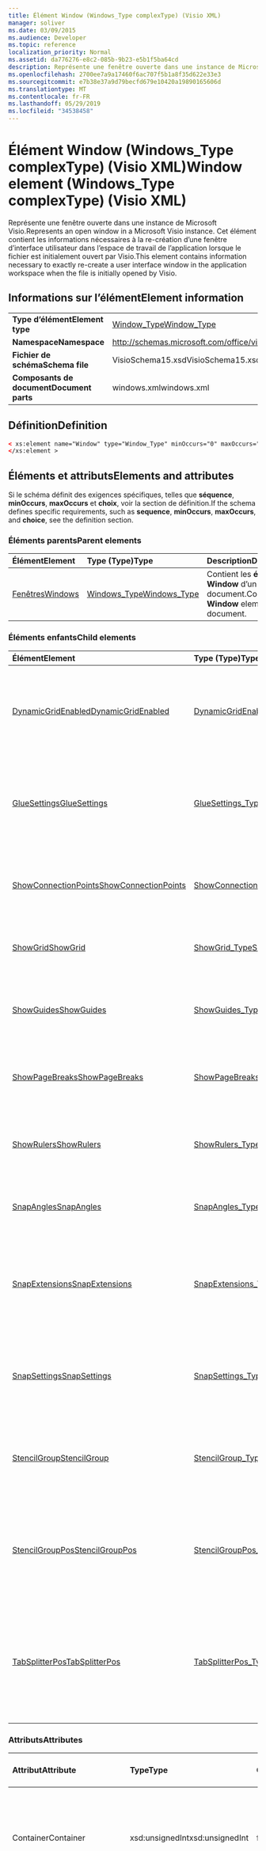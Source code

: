 ```yaml
---
title: Élément Window (Windows_Type complexType) (Visio XML)
manager: soliver
ms.date: 03/09/2015
ms.audience: Developer
ms.topic: reference
localization_priority: Normal
ms.assetid: da776276-e8c2-085b-9b23-e5b1f5ba64cd
description: Représente une fenêtre ouverte dans une instance de Microsoft Visio. Cet élément contient les informations nécessaires à la re-création d’une fenêtre d’interface utilisateur dans l’espace de travail de l’application lorsque le fichier est initialement ouvert par Visio.
ms.openlocfilehash: 2700ee7a9a17460f6ac707f5b1a8f35d622e33e3
ms.sourcegitcommit: e7b38e37a9d79becfd679e10420a19890165606d
ms.translationtype: MT
ms.contentlocale: fr-FR
ms.lasthandoff: 05/29/2019
ms.locfileid: "34538458"
---
```

# <a name="window-element-windows_type-complextype-visio-xml"></a><span data-ttu-id="cf895-104">Élément Window (Windows_Type complexType) (Visio XML)</span><span class="sxs-lookup"><span data-stu-id="cf895-104">Window element (Windows_Type complexType) (Visio XML)</span></span>

<span data-ttu-id="cf895-105">Représente une fenêtre ouverte dans une instance de Microsoft Visio.</span><span class="sxs-lookup"><span data-stu-id="cf895-105">Represents an open window in a Microsoft Visio instance.</span></span> <span data-ttu-id="cf895-106">Cet élément contient les informations nécessaires à la re-création d’une fenêtre d’interface utilisateur dans l’espace de travail de l’application lorsque le fichier est initialement ouvert par Visio.</span><span class="sxs-lookup"><span data-stu-id="cf895-106">This element contains information necessary to exactly re-create a user interface window in the application workspace when the file is initially opened by Visio.</span></span>
  
## <a name="element-information"></a><span data-ttu-id="cf895-107">Informations sur l’élément</span><span class="sxs-lookup"><span data-stu-id="cf895-107">Element information</span></span>

|||
|:-----|:-----|
|<span data-ttu-id="cf895-108">**Type d’élément**</span><span class="sxs-lookup"><span data-stu-id="cf895-108">**Element type**</span></span> <br/> |[<span data-ttu-id="cf895-109">Window_Type</span><span class="sxs-lookup"><span data-stu-id="cf895-109">Window_Type</span></span>](window_type-complextypevisio-xml.md) <br/> |
|<span data-ttu-id="cf895-110">**Namespace**</span><span class="sxs-lookup"><span data-stu-id="cf895-110">**Namespace**</span></span> <br/> |http://schemas.microsoft.com/office/visio/2012/main  <br/> |
|<span data-ttu-id="cf895-111">**Fichier de schéma**</span><span class="sxs-lookup"><span data-stu-id="cf895-111">**Schema file**</span></span> <br/> |<span data-ttu-id="cf895-112">VisioSchema15.xsd</span><span class="sxs-lookup"><span data-stu-id="cf895-112">VisioSchema15.xsd</span></span>  <br/> |
|<span data-ttu-id="cf895-113">**Composants de document**</span><span class="sxs-lookup"><span data-stu-id="cf895-113">**Document parts**</span></span> <br/> |<span data-ttu-id="cf895-114">windows.xml</span><span class="sxs-lookup"><span data-stu-id="cf895-114">windows.xml</span></span>  <br/> |
   
## <a name="definition"></a><span data-ttu-id="cf895-115">Définition</span><span class="sxs-lookup"><span data-stu-id="cf895-115">Definition</span></span>

```XML
< xs:element name="Window" type="Window_Type" minOccurs="0" maxOccurs="unbounded" >
</xs:element >
```

## <a name="elements-and-attributes"></a><span data-ttu-id="cf895-116">Éléments et attributs</span><span class="sxs-lookup"><span data-stu-id="cf895-116">Elements and attributes</span></span>

<span data-ttu-id="cf895-117">Si le schéma définit des exigences spécifiques, telles que **séquence**, **minOccurs**, **maxOccurs** et **choix**, voir la section de définition.</span><span class="sxs-lookup"><span data-stu-id="cf895-117">If the schema defines specific requirements, such as **sequence**, **minOccurs**, **maxOccurs**, and **choice**, see the definition section.</span></span> 
  
### <a name="parent-elements"></a><span data-ttu-id="cf895-118">Éléments parents</span><span class="sxs-lookup"><span data-stu-id="cf895-118">Parent elements</span></span>

|<span data-ttu-id="cf895-119">**Élément**</span><span class="sxs-lookup"><span data-stu-id="cf895-119">**Element**</span></span>|<span data-ttu-id="cf895-120">**Type (Type)**</span><span class="sxs-lookup"><span data-stu-id="cf895-120">**Type**</span></span>|<span data-ttu-id="cf895-121">**Description**</span><span class="sxs-lookup"><span data-stu-id="cf895-121">**Description**</span></span>|
|:-----|:-----|:-----|
|[<span data-ttu-id="cf895-122">Fenêtres</span><span class="sxs-lookup"><span data-stu-id="cf895-122">Windows</span></span>](windows-elementvisio-xml.md) <br/> |[<span data-ttu-id="cf895-123">Windows_Type</span><span class="sxs-lookup"><span data-stu-id="cf895-123">Windows_Type</span></span>](windows_type-complextypevisio-xml.md) <br/> |<span data-ttu-id="cf895-124">Contient les **éléments Window** d’un document.</span><span class="sxs-lookup"><span data-stu-id="cf895-124">Contains the **Window** elements for a document.</span></span>  <br/> |
   
### <a name="child-elements"></a><span data-ttu-id="cf895-125">Éléments enfants</span><span class="sxs-lookup"><span data-stu-id="cf895-125">Child elements</span></span>

|<span data-ttu-id="cf895-126">**Élément**</span><span class="sxs-lookup"><span data-stu-id="cf895-126">**Element**</span></span>|<span data-ttu-id="cf895-127">**Type (Type)**</span><span class="sxs-lookup"><span data-stu-id="cf895-127">**Type**</span></span>|<span data-ttu-id="cf895-128">**Description**</span><span class="sxs-lookup"><span data-stu-id="cf895-128">**Description**</span></span>|
|:-----|:-----|:-----|
|[<span data-ttu-id="cf895-129">DynamicGridEnabled</span><span class="sxs-lookup"><span data-stu-id="cf895-129">DynamicGridEnabled</span></span>](dynamicgridenabled-element-window_type-complextypevisio-xml.md) <br/> |[<span data-ttu-id="cf895-130">DynamicGridEnabled_Type</span><span class="sxs-lookup"><span data-stu-id="cf895-130">DynamicGridEnabled_Type</span></span>](dynamicgridenabled_type-complextypevisio-xml.md) <br/> |<span data-ttu-id="cf895-131">Spécifie si la fonctionnalité de grille dynamique est activée pour un document ou une fenêtre.</span><span class="sxs-lookup"><span data-stu-id="cf895-131">Specifies whether the dynamic grid feature is enabled for a document or window.</span></span>  <br/> |
|[<span data-ttu-id="cf895-132">GlueSettings</span><span class="sxs-lookup"><span data-stu-id="cf895-132">GlueSettings</span></span>](gluesettings-element-window_type-complextypevisio-xml.md) <br/> |[<span data-ttu-id="cf895-133">GlueSettings_Type</span><span class="sxs-lookup"><span data-stu-id="cf895-133">GlueSettings_Type</span></span>](gluesettings_type-complextypevisio-xml.md) <br/> |<span data-ttu-id="cf895-134">Spécifie les objets sur qui les formes collent lorsque le collage est activé dans le document.</span><span class="sxs-lookup"><span data-stu-id="cf895-134">Specifies the objects that shapes glue to when glue is enabled in the document.</span></span>  <br/> |
|[<span data-ttu-id="cf895-135">ShowConnectionPoints</span><span class="sxs-lookup"><span data-stu-id="cf895-135">ShowConnectionPoints</span></span>](showconnectionpoints-element-window_type-complextypevisio-xml.md) <br/> |[<span data-ttu-id="cf895-136">ShowConnectionPoints_Type</span><span class="sxs-lookup"><span data-stu-id="cf895-136">ShowConnectionPoints_Type</span></span>](showconnectionpoints_type-complextypevisio-xml.md) <br/> |<span data-ttu-id="cf895-137">Spécifie si les points de connexion sont affichés dans une fenêtre.</span><span class="sxs-lookup"><span data-stu-id="cf895-137">Specifies whether connection points are shown in a window.</span></span>  <br/> |
|[<span data-ttu-id="cf895-138">ShowGrid</span><span class="sxs-lookup"><span data-stu-id="cf895-138">ShowGrid</span></span>](showgrid-element-window_type-complextypevisio-xml.md) <br/> |[<span data-ttu-id="cf895-139">ShowGrid_Type</span><span class="sxs-lookup"><span data-stu-id="cf895-139">ShowGrid_Type</span></span>](showgrid_type-complextypevisio-xml.md) <br/> |<span data-ttu-id="cf895-140">Spécifie si une grille est affichée dans la fenêtre de dessin.</span><span class="sxs-lookup"><span data-stu-id="cf895-140">Specifies whether a grid is shown in the drawing window.</span></span>  <br/> |
|[<span data-ttu-id="cf895-141">ShowGuides</span><span class="sxs-lookup"><span data-stu-id="cf895-141">ShowGuides</span></span>](showguides-element-window_type-complextypevisio-xml.md) <br/> |[<span data-ttu-id="cf895-142">ShowGuides_Type</span><span class="sxs-lookup"><span data-stu-id="cf895-142">ShowGuides_Type</span></span>](showguides_type-complextypevisio-xml.md) <br/> |<span data-ttu-id="cf895-143">Spécifie si les repères sont affichés dans la fenêtre de dessin.</span><span class="sxs-lookup"><span data-stu-id="cf895-143">Specifies whether guides are shown in the drawing window.</span></span>  <br/> |
|[<span data-ttu-id="cf895-144">ShowPageBreaks</span><span class="sxs-lookup"><span data-stu-id="cf895-144">ShowPageBreaks</span></span>](showpagebreaks-element-window_type-complextypevisio-xml.md) <br/> |[<span data-ttu-id="cf895-145">ShowPageBreaks_Type</span><span class="sxs-lookup"><span data-stu-id="cf895-145">ShowPageBreaks_Type</span></span>](showpagebreaks_type-complextypevisio-xml.md) <br/> |<span data-ttu-id="cf895-146">Spécifie si les coupures de page sont affichées dans une fenêtre.</span><span class="sxs-lookup"><span data-stu-id="cf895-146">Specifies whether page breaks are shown in a window.</span></span>  <br/> |
|[<span data-ttu-id="cf895-147">ShowRulers</span><span class="sxs-lookup"><span data-stu-id="cf895-147">ShowRulers</span></span>](showrulers-element-window_type-complextypevisio-xml.md) <br/> |[<span data-ttu-id="cf895-148">ShowRulers_Type</span><span class="sxs-lookup"><span data-stu-id="cf895-148">ShowRulers_Type</span></span>](showrulers_type-complextypevisio-xml.md) <br/> |<span data-ttu-id="cf895-149">Spécifie si les règles sont affichées dans la fenêtre de dessin.</span><span class="sxs-lookup"><span data-stu-id="cf895-149">Specifies whether rulers are shown in the drawing window.</span></span>  <br/> |
|[<span data-ttu-id="cf895-150">SnapAngles</span><span class="sxs-lookup"><span data-stu-id="cf895-150">SnapAngles</span></span>](snapangles-element-window_type-complextypevisio-xml.md) <br/> |[<span data-ttu-id="cf895-151">SnapAngles_Type</span><span class="sxs-lookup"><span data-stu-id="cf895-151">SnapAngles_Type</span></span>](snapangles_type-complextypevisio-xml.md) <br/> |<span data-ttu-id="cf895-152">Contient une collection **d’éléments SnapAngle.**</span><span class="sxs-lookup"><span data-stu-id="cf895-152">Contains a collection of **SnapAngle** elements.</span></span>  <br/> |
|[<span data-ttu-id="cf895-153">SnapExtensions</span><span class="sxs-lookup"><span data-stu-id="cf895-153">SnapExtensions</span></span>](snapextensions-element-window_type-complextypevisio-xml.md) <br/> |[<span data-ttu-id="cf895-154">SnapExtensions_Type</span><span class="sxs-lookup"><span data-stu-id="cf895-154">SnapExtensions_Type</span></span>](snapextensions_type-complextypevisio-xml.md) <br/> |<span data-ttu-id="cf895-155">Spécifie si un paramètre d’extension d’snap spécifique est activé ou désactivé pour la fenêtre active.</span><span class="sxs-lookup"><span data-stu-id="cf895-155">Specifies whether a specific snap extension setting is enabled or disabled for the active window.</span></span>  <br/> |
|[<span data-ttu-id="cf895-156">SnapSettings</span><span class="sxs-lookup"><span data-stu-id="cf895-156">SnapSettings</span></span>](snapsettings-element-window_type-complextypevisio-xml.md) <br/> |[<span data-ttu-id="cf895-157">SnapSettings_Type</span><span class="sxs-lookup"><span data-stu-id="cf895-157">SnapSettings_Type</span></span>](snapsettings_type-complextypevisio-xml.md) <br/> |<span data-ttu-id="cf895-158">Spécifie les objets sur qui les formes s’ancrent lorsque l’a snap est actif dans la fenêtre.</span><span class="sxs-lookup"><span data-stu-id="cf895-158">Specifies the objects that shapes snap to when snap is active in the window.</span></span>  <br/> |
|[<span data-ttu-id="cf895-159">StencilGroup</span><span class="sxs-lookup"><span data-stu-id="cf895-159">StencilGroup</span></span>](stencilgroup-element-window_type-complextypevisio-xml.md) <br/> |[<span data-ttu-id="cf895-160">StencilGroup_Type</span><span class="sxs-lookup"><span data-stu-id="cf895-160">StencilGroup_Type</span></span>](stencilgroup_type-complextypevisio-xml.md) <br/> |<span data-ttu-id="cf895-161">Spécifie le groupe de fenêtres de gabarit fusionnées dont la fenêtre est membre.</span><span class="sxs-lookup"><span data-stu-id="cf895-161">Specifies the group of merged stencil windows of which the window is a member.</span></span>  <br/> |
|[<span data-ttu-id="cf895-162">StencilGroupPos</span><span class="sxs-lookup"><span data-stu-id="cf895-162">StencilGroupPos</span></span>](stencilgrouppos-element-window_type-complextypevisio-xml.md) <br/> |[<span data-ttu-id="cf895-163">StencilGroupPos_Type</span><span class="sxs-lookup"><span data-stu-id="cf895-163">StencilGroupPos_Type</span></span>](stencilgrouppos_type-complextypevisio-xml.md) <br/> |<span data-ttu-id="cf895-164">Contient un nombre integer qui spécifie la position relative d’un gabarit au sein d’un groupe dans une fenêtre.</span><span class="sxs-lookup"><span data-stu-id="cf895-164">Contains an integer that specifies the relative position of a stencil within a group in a window.</span></span>  <br/> |
|[<span data-ttu-id="cf895-165">TabSplitterPos</span><span class="sxs-lookup"><span data-stu-id="cf895-165">TabSplitterPos</span></span>](tabsplitterpos-element-window_type-complextypevisio-xml.md) <br/> |[<span data-ttu-id="cf895-166">TabSplitterPos_Type</span><span class="sxs-lookup"><span data-stu-id="cf895-166">TabSplitterPos_Type</span></span>](tabsplitterpos_type-complextypevisio-xml.md) <br/> |<span data-ttu-id="cf895-167">Spécifie la largeur du contrôle d’onglet de page d’une fenêtre de dessin (en tant que fraction de la largeur totale de la fenêtre de dessin).</span><span class="sxs-lookup"><span data-stu-id="cf895-167">Specifies the width of the page tab control of a drawing window (as a fraction of the total width of the drawing window).</span></span>  <br/> |
   
### <a name="attributes"></a><span data-ttu-id="cf895-168">Attributs</span><span class="sxs-lookup"><span data-stu-id="cf895-168">Attributes</span></span>

|<span data-ttu-id="cf895-169">**Attribut**</span><span class="sxs-lookup"><span data-stu-id="cf895-169">**Attribute**</span></span>|<span data-ttu-id="cf895-170">**Type**</span><span class="sxs-lookup"><span data-stu-id="cf895-170">**Type**</span></span>|<span data-ttu-id="cf895-171">**Obligatoire**</span><span class="sxs-lookup"><span data-stu-id="cf895-171">**Required**</span></span>|<span data-ttu-id="cf895-172">**Description**</span><span class="sxs-lookup"><span data-stu-id="cf895-172">**Description**</span></span>|<span data-ttu-id="cf895-173">**Valeurs possibles**</span><span class="sxs-lookup"><span data-stu-id="cf895-173">**Possible values**</span></span>|
|:-----|:-----|:-----|:-----|:-----|
|<span data-ttu-id="cf895-174">Container</span><span class="sxs-lookup"><span data-stu-id="cf895-174">Container</span></span>  <br/> |<span data-ttu-id="cf895-175">xsd:unsignedInt</span><span class="sxs-lookup"><span data-stu-id="cf895-175">xsd:unsignedInt</span></span>  <br/> |<span data-ttu-id="cf895-176">facultatif</span><span class="sxs-lookup"><span data-stu-id="cf895-176">optional</span></span>  <br/> |<span data-ttu-id="cf895-177">ID du conteneur : Page, Feuille ou Maître.</span><span class="sxs-lookup"><span data-stu-id="cf895-177">ID of container: Page, Sheet, or Master.</span></span> <span data-ttu-id="cf895-178">Pertinent et nécessaire uniquement si **ContainerType** est spécifié.</span><span class="sxs-lookup"><span data-stu-id="cf895-178">Only relevant and necessary if **ContainerType** is specified.</span></span>  <br/> |<span data-ttu-id="cf895-179">Valeurs du type xsd:unsignedInt.</span><span class="sxs-lookup"><span data-stu-id="cf895-179">Values of the xsd:unsignedInt type.</span></span>  <br/> |
|<span data-ttu-id="cf895-180">ContainerType</span><span class="sxs-lookup"><span data-stu-id="cf895-180">ContainerType</span></span>  <br/> |<span data-ttu-id="cf895-181">xsd:token</span><span class="sxs-lookup"><span data-stu-id="cf895-181">xsd:token</span></span>  <br/> |<span data-ttu-id="cf895-182">facultatif</span><span class="sxs-lookup"><span data-stu-id="cf895-182">optional</span></span>  <br/> |<span data-ttu-id="cf895-183">Peut être l’une des valeurs suivantes : Document, Page ou Master.</span><span class="sxs-lookup"><span data-stu-id="cf895-183">May be one of the following values: Document, Page, or Master.</span></span> <span data-ttu-id="cf895-184">Pertinent uniquement **lorsque WindowType** est spécifié en tant que Dessin ou Feuille.</span><span class="sxs-lookup"><span data-stu-id="cf895-184">Only relevant when **WindowType** is specified as Drawing or Sheet.</span></span>  <br/> |<span data-ttu-id="cf895-185">Valeurs du type xsd:token.</span><span class="sxs-lookup"><span data-stu-id="cf895-185">Values of the xsd:token type.</span></span>  <br/> |
|<span data-ttu-id="cf895-186">Document</span><span class="sxs-lookup"><span data-stu-id="cf895-186">Document</span></span>  <br/> |<span data-ttu-id="cf895-187">xsd:string</span><span class="sxs-lookup"><span data-stu-id="cf895-187">xsd:string</span></span>  <br/> |<span data-ttu-id="cf895-188">facultatif</span><span class="sxs-lookup"><span data-stu-id="cf895-188">optional</span></span>  <br/> |<span data-ttu-id="cf895-189">Chemin d’accès au fichier du document affiché dans cette fenêtre.</span><span class="sxs-lookup"><span data-stu-id="cf895-189">File path of the document displayed in this window.</span></span>  <br/> |<span data-ttu-id="cf895-190">Valeurs du type xsd:string.</span><span class="sxs-lookup"><span data-stu-id="cf895-190">Values of the xsd:string type.</span></span>  <br/> |
|<span data-ttu-id="cf895-191">ID</span><span class="sxs-lookup"><span data-stu-id="cf895-191">ID</span></span>  <br/> |<span data-ttu-id="cf895-192">xsd:unsignedInt</span><span class="sxs-lookup"><span data-stu-id="cf895-192">xsd:unsignedInt</span></span>  <br/> |<span data-ttu-id="cf895-193">obligatoire</span><span class="sxs-lookup"><span data-stu-id="cf895-193">required</span></span>  <br/> |<span data-ttu-id="cf895-194">ID unique de l’élément au sein de son élément parent.</span><span class="sxs-lookup"><span data-stu-id="cf895-194">The unique ID of the element within its parent element.</span></span>  <br/> |<span data-ttu-id="cf895-195">Valeurs du type xsd:unsignedInt.</span><span class="sxs-lookup"><span data-stu-id="cf895-195">Values of the xsd:unsignedInt type.</span></span>  <br/> |
|<span data-ttu-id="cf895-196">Master</span><span class="sxs-lookup"><span data-stu-id="cf895-196">Master</span></span>  <br/> |<span data-ttu-id="cf895-197">xsd:unsignedInt</span><span class="sxs-lookup"><span data-stu-id="cf895-197">xsd:unsignedInt</span></span>  <br/> |<span data-ttu-id="cf895-198">facultatif</span><span class="sxs-lookup"><span data-stu-id="cf895-198">optional</span></span>  <br/> |<span data-ttu-id="cf895-199">ID maître si cette fenêtre affiche une master.</span><span class="sxs-lookup"><span data-stu-id="cf895-199">Master ID if this window is displaying a master.</span></span>  <br/> |<span data-ttu-id="cf895-200">Valeurs du type xsd:unsignedInt.</span><span class="sxs-lookup"><span data-stu-id="cf895-200">Values of the xsd:unsignedInt type.</span></span>  <br/> |
|<span data-ttu-id="cf895-201">Page</span><span class="sxs-lookup"><span data-stu-id="cf895-201">Page</span></span>  <br/> |<span data-ttu-id="cf895-202">xsd:unsignedInt</span><span class="sxs-lookup"><span data-stu-id="cf895-202">xsd:unsignedInt</span></span>  <br/> |<span data-ttu-id="cf895-203">facultatif</span><span class="sxs-lookup"><span data-stu-id="cf895-203">optional</span></span>  <br/> |<span data-ttu-id="cf895-204">ID de page si cette fenêtre affiche une page.</span><span class="sxs-lookup"><span data-stu-id="cf895-204">Page ID if this window is displaying a page.</span></span> <span data-ttu-id="cf895-205">Pertinent uniquement **lorsque WindowType** est spécifié en tant que Drawing et **ContainerType** est spécifié en tant que Page.</span><span class="sxs-lookup"><span data-stu-id="cf895-205">Relevant only when **WindowType** is specified as Drawing and **ContainerType** is specified as Page.</span></span>  <br/> |<span data-ttu-id="cf895-206">Valeurs du type xsd:unsignedInt.</span><span class="sxs-lookup"><span data-stu-id="cf895-206">Values of the xsd:unsignedInt type.</span></span>  <br/> |
|<span data-ttu-id="cf895-207">ParentWindow</span><span class="sxs-lookup"><span data-stu-id="cf895-207">ParentWindow</span></span>  <br/> |<span data-ttu-id="cf895-208">xsd:unsignedInt</span><span class="sxs-lookup"><span data-stu-id="cf895-208">xsd:unsignedInt</span></span>  <br/> |<span data-ttu-id="cf895-209">facultatif</span><span class="sxs-lookup"><span data-stu-id="cf895-209">optional</span></span>  <br/> |<span data-ttu-id="cf895-210">ID de la fenêtre dans laquelle se trouve cette fenêtre de gabarit.</span><span class="sxs-lookup"><span data-stu-id="cf895-210">ID of window in which this stencil window is contained.</span></span> <span data-ttu-id="cf895-211">Pertinent uniquement **lorsque WindowType** est spécifié en tant que Gabarit.</span><span class="sxs-lookup"><span data-stu-id="cf895-211">Relevant only when **WindowType** is specified as Stencil.</span></span>  <br/> |<span data-ttu-id="cf895-212">Valeurs du type xsd:unsignedInt.</span><span class="sxs-lookup"><span data-stu-id="cf895-212">Values of the xsd:unsignedInt type.</span></span>  <br/> |
|<span data-ttu-id="cf895-213">ReadOnly</span><span class="sxs-lookup"><span data-stu-id="cf895-213">ReadOnly</span></span>  <br/> |<span data-ttu-id="cf895-214">xsd:boolean</span><span class="sxs-lookup"><span data-stu-id="cf895-214">xsd:boolean</span></span>  <br/> |<span data-ttu-id="cf895-215">facultatif</span><span class="sxs-lookup"><span data-stu-id="cf895-215">optional</span></span>  <br/> |<span data-ttu-id="cf895-216">Indicateur en lecture seule si ce gabarit n’est pas un gabarit de document.</span><span class="sxs-lookup"><span data-stu-id="cf895-216">Read-only flag if this stencil is not a document stencil.</span></span>  <br/> |<span data-ttu-id="cf895-217">Valeurs du type xsd:boolean.</span><span class="sxs-lookup"><span data-stu-id="cf895-217">Values of the xsd:boolean type.</span></span>  <br/> |
|<span data-ttu-id="cf895-218">Sheet</span><span class="sxs-lookup"><span data-stu-id="cf895-218">Sheet</span></span>  <br/> |<span data-ttu-id="cf895-219">xsd:unsignedInt</span><span class="sxs-lookup"><span data-stu-id="cf895-219">xsd:unsignedInt</span></span>  <br/> |<span data-ttu-id="cf895-220">facultatif</span><span class="sxs-lookup"><span data-stu-id="cf895-220">optional</span></span>  <br/> |<span data-ttu-id="cf895-221">ID de la feuille dans le conteneur.</span><span class="sxs-lookup"><span data-stu-id="cf895-221">ID of sheet in container.</span></span> <span data-ttu-id="cf895-222">Pertinent uniquement lorsque le conteneur est spécifié en tant que feuille.</span><span class="sxs-lookup"><span data-stu-id="cf895-222">Relevant only when Container is specified as Sheet.</span></span>  <br/> |<span data-ttu-id="cf895-223">Valeurs du type xsd:unsignedInt.</span><span class="sxs-lookup"><span data-stu-id="cf895-223">Values of the xsd:unsignedInt type.</span></span>  <br/> |
|<span data-ttu-id="cf895-224">ViewCenterX</span><span class="sxs-lookup"><span data-stu-id="cf895-224">ViewCenterX</span></span>  <br/> |<span data-ttu-id="cf895-225">xsd:double</span><span class="sxs-lookup"><span data-stu-id="cf895-225">xsd:double</span></span>  <br/> |<span data-ttu-id="cf895-226">facultatif</span><span class="sxs-lookup"><span data-stu-id="cf895-226">optional</span></span>  <br/> |<span data-ttu-id="cf895-227">**ViewCenterX** et **ViewCenterY** spécifient un point central sur une page qu’une nouvelle vue (fenêtre) suppose lorsqu’elle est ouverte initialement.</span><span class="sxs-lookup"><span data-stu-id="cf895-227">**ViewCenterX** and **ViewCenterY** specify a center point on a page that a new view (window) assumes when it is opened initially.</span></span>  <br/> |<span data-ttu-id="cf895-228">Valeurs du type xsd:double.</span><span class="sxs-lookup"><span data-stu-id="cf895-228">Values of the xsd:double type.</span></span>  <br/> |
|<span data-ttu-id="cf895-229">ViewCenterY</span><span class="sxs-lookup"><span data-stu-id="cf895-229">ViewCenterY</span></span>  <br/> |<span data-ttu-id="cf895-230">xsd:double</span><span class="sxs-lookup"><span data-stu-id="cf895-230">xsd:double</span></span>  <br/> |<span data-ttu-id="cf895-231">facultatif</span><span class="sxs-lookup"><span data-stu-id="cf895-231">optional</span></span>  <br/> |<span data-ttu-id="cf895-232">**ViewCenterX** et **ViewCenterY** spécifient un point central sur une page qu’une nouvelle vue (fenêtre) suppose lorsqu’elle est ouverte initialement.</span><span class="sxs-lookup"><span data-stu-id="cf895-232">**ViewCenterX** and **ViewCenterY** specify a center point on a page that a new view (window) assumes when it is opened initially.</span></span>  <br/> |<span data-ttu-id="cf895-233">Valeurs du type xsd:double.</span><span class="sxs-lookup"><span data-stu-id="cf895-233">Values of the xsd:double type.</span></span>  <br/> |
|<span data-ttu-id="cf895-234">ViewScale</span><span class="sxs-lookup"><span data-stu-id="cf895-234">ViewScale</span></span>  <br/> |<span data-ttu-id="cf895-235">xsd:double</span><span class="sxs-lookup"><span data-stu-id="cf895-235">xsd:double</span></span>  <br/> |<span data-ttu-id="cf895-236">facultatif</span><span class="sxs-lookup"><span data-stu-id="cf895-236">optional</span></span>  <br/> |<span data-ttu-id="cf895-237">Facteur de grossissement par défaut à utiliser lors de l’ouverture d’un nouvel affichage (fenêtre) de la page.</span><span class="sxs-lookup"><span data-stu-id="cf895-237">The default magnification factor to use when a new view (window) of the page is opened.</span></span> <span data-ttu-id="cf895-238">Par exemple, 1 = 100 %; 1,5 = 150 %, etc.</span><span class="sxs-lookup"><span data-stu-id="cf895-238">For example, 1 = 100%; 1.5 = 150%, and so on.</span></span>  <br/> |<span data-ttu-id="cf895-239">Valeurs du type xsd:double.</span><span class="sxs-lookup"><span data-stu-id="cf895-239">Values of the xsd:double type.</span></span>  <br/> |
|<span data-ttu-id="cf895-240">WindowHeight</span><span class="sxs-lookup"><span data-stu-id="cf895-240">WindowHeight</span></span>  <br/> |<span data-ttu-id="cf895-241">xsd:unsignedInt</span><span class="sxs-lookup"><span data-stu-id="cf895-241">xsd:unsignedInt</span></span>  <br/> |<span data-ttu-id="cf895-242">facultatif</span><span class="sxs-lookup"><span data-stu-id="cf895-242">optional</span></span>  <br/> |<span data-ttu-id="cf895-243">Hauteur du rectangle de la fenêtre.</span><span class="sxs-lookup"><span data-stu-id="cf895-243">Height of the window rectangle.</span></span>  <br/> |<span data-ttu-id="cf895-244">Valeurs du type xsd:unsignedInt.</span><span class="sxs-lookup"><span data-stu-id="cf895-244">Values of the xsd:unsignedInt type.</span></span>  <br/> |
|<span data-ttu-id="cf895-245">WindowLeft</span><span class="sxs-lookup"><span data-stu-id="cf895-245">WindowLeft</span></span>  <br/> |<span data-ttu-id="cf895-246">xsd:short</span><span class="sxs-lookup"><span data-stu-id="cf895-246">xsd:short</span></span>  <br/> |<span data-ttu-id="cf895-247">facultatif</span><span class="sxs-lookup"><span data-stu-id="cf895-247">optional</span></span>  <br/> |<span data-ttu-id="cf895-248">Coordonnée gauche du rectangle de la fenêtre.</span><span class="sxs-lookup"><span data-stu-id="cf895-248">Left coordinate of the window rectangle.</span></span>  <br/> |<span data-ttu-id="cf895-249">Valeurs du type xsd:short.</span><span class="sxs-lookup"><span data-stu-id="cf895-249">Values of the xsd:short type.</span></span>  <br/> |
|<span data-ttu-id="cf895-250">WindowState</span><span class="sxs-lookup"><span data-stu-id="cf895-250">WindowState</span></span>  <br/> |<span data-ttu-id="cf895-251">xsd:unsignedInt</span><span class="sxs-lookup"><span data-stu-id="cf895-251">xsd:unsignedInt</span></span>  <br/> |<span data-ttu-id="cf895-252">facultatif</span><span class="sxs-lookup"><span data-stu-id="cf895-252">optional</span></span>  <br/> |<span data-ttu-id="cf895-253">Nombre nombre nombre nombre spécifiant des indicateurs de bits.</span><span class="sxs-lookup"><span data-stu-id="cf895-253">An integer specifying bit flags.</span></span>  <br/> |<span data-ttu-id="cf895-254">Valeurs du type xsd:unsignedInt.</span><span class="sxs-lookup"><span data-stu-id="cf895-254">Values of the xsd:unsignedInt type.</span></span>  <br/> |
|<span data-ttu-id="cf895-255">WindowTop</span><span class="sxs-lookup"><span data-stu-id="cf895-255">WindowTop</span></span>  <br/> |<span data-ttu-id="cf895-256">xsd:short</span><span class="sxs-lookup"><span data-stu-id="cf895-256">xsd:short</span></span>  <br/> |<span data-ttu-id="cf895-257">facultatif</span><span class="sxs-lookup"><span data-stu-id="cf895-257">optional</span></span>  <br/> |<span data-ttu-id="cf895-258">Coordonnée supérieure du rectangle de la fenêtre.</span><span class="sxs-lookup"><span data-stu-id="cf895-258">Top coordinate of the window rectangle.</span></span>  <br/> |<span data-ttu-id="cf895-259">Valeurs du type xsd:short.</span><span class="sxs-lookup"><span data-stu-id="cf895-259">Values of the xsd:short type.</span></span>  <br/> |
|<span data-ttu-id="cf895-260">WindowType</span><span class="sxs-lookup"><span data-stu-id="cf895-260">WindowType</span></span>  <br/> |<span data-ttu-id="cf895-261">xsd:token</span><span class="sxs-lookup"><span data-stu-id="cf895-261">xsd:token</span></span>  <br/> |<span data-ttu-id="cf895-262">obligatoire</span><span class="sxs-lookup"><span data-stu-id="cf895-262">required</span></span>  <br/> |<span data-ttu-id="cf895-263">Valeur éumée qui peut être l’une des valeurs suivantes : Dessin, Feuille, Gabarit ou Icône.</span><span class="sxs-lookup"><span data-stu-id="cf895-263">An enumerated value that may be one of the following: Drawing, Sheet, Stencil, or Icon.</span></span>  <br/> |<span data-ttu-id="cf895-264">Valeurs du type xsd:token.</span><span class="sxs-lookup"><span data-stu-id="cf895-264">Values of the xsd:token type.</span></span>  <br/> |
|<span data-ttu-id="cf895-265">WindowWidth</span><span class="sxs-lookup"><span data-stu-id="cf895-265">WindowWidth</span></span>  <br/> |<span data-ttu-id="cf895-266">xsd:unsignedInt</span><span class="sxs-lookup"><span data-stu-id="cf895-266">xsd:unsignedInt</span></span>  <br/> |<span data-ttu-id="cf895-267">facultatif</span><span class="sxs-lookup"><span data-stu-id="cf895-267">optional</span></span>  <br/> |<span data-ttu-id="cf895-268">Largeur du rectangle de la fenêtre.</span><span class="sxs-lookup"><span data-stu-id="cf895-268">Width of the window rectangle.</span></span>  <br/> |<span data-ttu-id="cf895-269">Valeurs du type xsd:unsignedInt.</span><span class="sxs-lookup"><span data-stu-id="cf895-269">Values of the xsd:unsignedInt type.</span></span>  <br/> |
   

